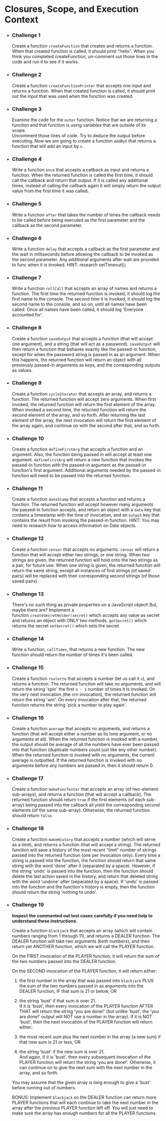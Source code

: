 Closures, Scope, and Execution Context
======================================

-   ### Challenge 1
    Create a function `createFunction` that creates and returns a function. When that created function is called, it should print "hello". When you think you completed createFunction, un-comment out those lines in the code and run it to see if it works.

-   ### Challenge 2
    Create a function `createFunctionPrinter` that accepts one input and returns a function. When that created function is called, it should print out the input that was used when the function was created.
    
-   ### Challenge 3
    Examine the code for the `outer` function. Notice that we are returning a function and that function is using variables that are outside of its scope.\
    Uncomment those lines of code. Try to deduce the output before executing. Now we are going to create a function `addByX` that returns a function that will add an input by `x`.

-   ### Challenge 4
    Write a function `once` that accepts a callback as input and returns a function. When the returned function is called the first time, it should call the callback and return that output. If it is called any additional times, instead of calling the callback again it will simply return the output value from the first time it was called.

-   ### Challenge 5
    Write a function `after` that takes the number of times the callback needs to be called before being executed as the first parameter and the callback as the second parameter.

-   ### Challenge 6
    Write a function `delay` that accepts a callback as the first parameter and the wait in milliseconds before allowing the callback to be invoked as the second parameter. Any additional arguments after wait are provided to func when it is invoked. HINT: research setTimeout();

-   ### Challenge 7
    Write a function `rollCall` that accepts an array of names and returns a function. The first time the returned function is invoked, it should log the first name to the console. The second time it is invoked, it should log the second name to the console, and so on, until all names have been called. Once all names have been called, it should log 'Everyone accounted for'.

-   ### Challenge 8
    Create a function `saveOutput` that accepts a function (that will accept one argument), and a string (that will act as a password). `saveOutput` will then return a function that behaves exactly like the passed-in function, except for when the password string is passed in as an argument. When this happens, the returned function will return an object with all previously passed-in arguments as keys, and the corresponding outputs as values.

-   ### Challenge 9
    Create a function `cycleIterator` that accepts an array, and returns a function. The returned function will accept zero arguments. When first invoked, the returned function will return the first element of the array. When invoked a second time, the returned function will return the second element of the array, and so forth. After returning the last element of the array, the next invocation will return the first element of the array again, and continue on with the second after that, and so forth.

-   ### Challenge 10
    Create a function `defineFirstArg` that accepts a function and an argument. Also, the function being passed in will accept at least one argument. `defineFirstArg` will return a new function that invokes the passed-in function with the passed-in argument as the passed-in function's first argument. Additional arguments needed by the passed-in function will need to be passed into the returned function.

-   ### Challenge 11
    Create a function `dateStamp` that accepts a function and returns a function. The returned function will accept however many arguments the passed-in function accepts, and return an object with a `date` key that contains a timestamp with the time of invocation, and an `output` key that contains the result from invoking the passed-in function. HINT: You may need to research how to access information on Date objects.

-   ### Challenge 12
    Create a function `censor` that accepts no arguments. `censor` will return a function that will accept either two strings, or one string. When two strings are given, the returned function will hold onto the two strings as a pair, for future use. When one string is given, the returned function will return the same string, except all instances of first strings (of saved pairs) will be replaced with their corresponding second strings (of those saved pairs).

-   ### Challenge 13
    There's no such thing as private properties on a JavaScript object! But, maybe there are? Implement a function `createSecretHolder(secret)` which accepts any value as secret and returns an object with ONLY two methods. `getSecret()` which returns the secret `setSecret()` which sets the secret

-   ### Challenge 14
    Write a function, `callTimes`, that returns a new function. The new function should return the number of times it's been called.

-   ### Challenge 15
    Create a function `roulette` that accepts a number (let us call it `n`), and returns a function. The returned function will take no arguments, and will return the string 'spin' the first `n - 1` number of times it is invoked. On the very next invocation (the `nth` invocation), the returned function will return the string 'win'. On every invocation after that, the returned function returns the string 'pick a number to play again'.

-   ### Challenge 16
    Create a function `average` that accepts no arguments, and returns a function (that will accept either a number as its lone argument, or no arguments at all). When the returned function is invoked with a number, the output should be average of all the numbers have ever been passed into that function (duplicate numbers count just like any other number). When the returned function is invoked with no arguments, the current average is outputted. If the returned function is invoked with no arguments before any numbers are passed in, then it should return 0.

-   ### Challenge 17
    Create a function `makeFuncTester` that accepts an array (of two-element sub-arrays), and returns a function (that will accept a callback). The returned function should return `true` if the first elements (of each sub-array) being passed into the callback all yield the corresponding second elements (of the same sub-array). Otherwise, the returned function should return `false`.

-   ### Challenge 18
    Create a function `makeHistory` that accepts a number (which will serve as a limit), and returns a function (that will accept a string). The returned function will save a history of the most recent "limit" number of strings passed into the returned function (one per invocation only). Every time a string is passed into the function, the function should return that same string with the word 'done' after it (separated by a space). However, if the string 'undo' is passed into the function, then the function should delete the last action saved in the history, and return that deleted string with the word 'undone' after (separated by a space). If 'undo' is passed into the function and the function's history is empty, then the function should return the string 'nothing to undo'.

-   ### Challenge 19
    **Inspect the commented out test cases carefully if you need help to understand these instructions.**

    Create a function `blackjack` that accepts an array (which will contain numbers ranging from 1 through 11), and returns a DEALER function. The DEALER function will take two arguments (both numbers), and then return yet ANOTHER function, which we will call the PLAYER function.

    On the FIRST invocation of the PLAYER function, it will return the sum of the two numbers passed into the DEALER function.

    On the SECOND invocation of the PLAYER function, it will return either:

    1.  the first number in the array that was passed into `blackjack` PLUS the sum of the two numbers passed in as arguments into the DEALER function, IF that sum is 21 or below, OR
    2.  the string 'bust' if that sum is over 21.\
    If it is 'bust', then every invocation of the PLAYER function AFTER THAT will return the string 'you are done!' (but unlike 'bust', the 'you are done!' output will NOT use a number in the array). If it is NOT 'bust', then the next invocation of the PLAYER function will return either:

    1.  the most recent sum plus the next number in the array (a new sum) if that new sum is 21 or less, OR
    2.  the string 'bust' if the new sum is over 21.\
    And again, if it is 'bust', then every subsequent invocation of the PLAYER function will return the string 'you are done!'. Otherwise, it can continue on to give the next sum with the next number in the array, and so forth.

    You may assume that the given array is long enough to give a 'bust' before running out of numbers.

    BONUS: Implement `blackjack` so the DEALER function can return more PLAYER functions that will each continue to take the next number in the array after the previous PLAYER function left off. You will just need to make sure the array has enough numbers for all the PLAYER functions.